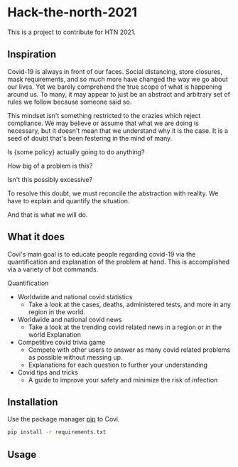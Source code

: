 # Hack-the-north-2021

This is a project to contribute for HTN 2021.

## Inspiration

Covid-19 is always in front of our faces. Social distancing, store closures, mask requirements, and so much more have changed the way we go about our lives. Yet we barely comprehend the true scope of what is happening around us. To many, it may appear to just be an abstract and arbitrary set of rules we follow because someone said so.

This mindset isn't something restricted to the crazies which reject compliance. We may believe or assume that what we are doing is necessary, but it doesn't mean that we understand why it is the case. It is a seed of doubt that's been festering in the mind of many.

Is {some policy} actually going to do anything?

How big of a problem is this?

Isn't this possibly excessive?

To resolve this doubt, we must reconcile the abstraction with reality. We have to explain and quantify the situation.

And that is what we will do.


## What it does

Covi's main goal is to educate people regarding covid-19 via the quantification and explanation of the problem at hand. This is accomplished via a variety of bot commands.

Quantification
- Worldwide and national covid statistics
    - Take a look at the cases, deaths, administered tests, and more in any region in the world.
- Worldwide and national covid news
    - Take a look at the trending covid related news in a region or in the world
Explanation
- Competitive covid trivia game
    - Compete with other users to answer as many covid related problems as possible without messing up.
    - Explanations for each question to further your understanding
- Covid tips and tricks
    - A guide to improve your safety and minimize the risk of infection


## Installation

Use the package manager [pip](https://pip.pypa.io/en/stable/) to Covi.

```bash
pip install -r requirements.txt
```

## Usage

